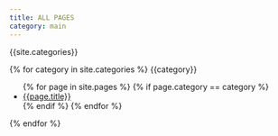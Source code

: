 ```yaml
---
title: ALL PAGES
category: main
---
```

{{site.categories}}

{% for category in site.categories %}
    {{category}}
    <ul>
    {% for page in site.pages %}
    {% if page.category == category %}
    <li><a href="{{page.url}}">{{page.title}}</a></li>
    {% endif %}
    {% endfor %}
    </ul>
{% endfor %}
